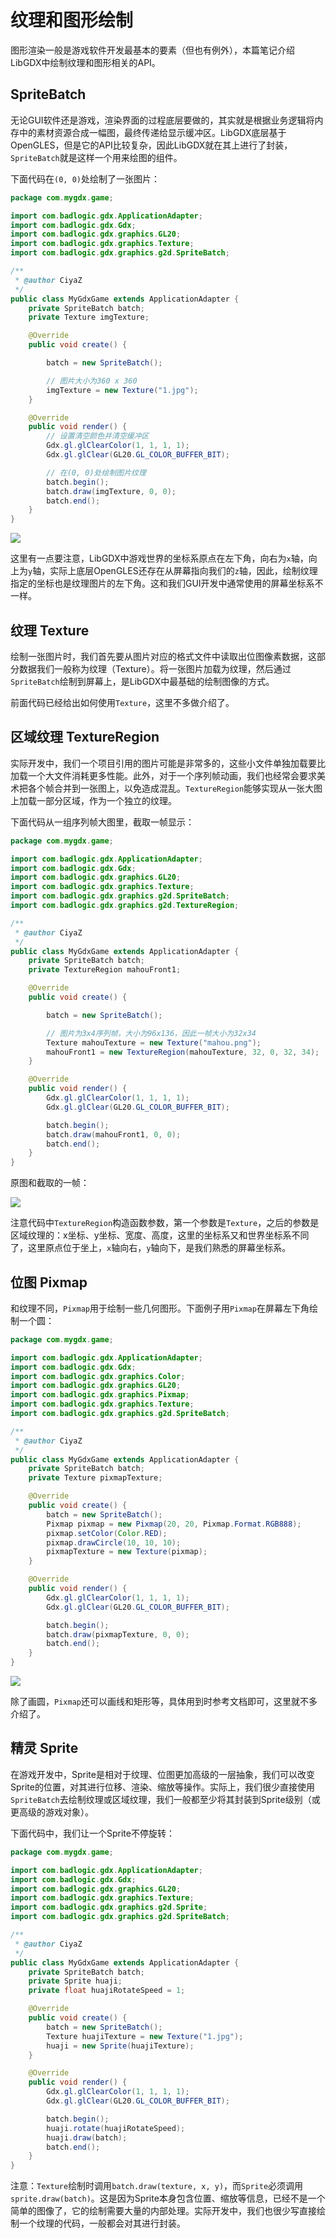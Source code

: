 # 纹理和图形绘制

图形渲染一般是游戏软件开发最基本的要素（但也有例外），本篇笔记介绍LibGDX中绘制纹理和图形相关的API。

## SpriteBatch

无论GUI软件还是游戏，渲染界面的过程底层要做的，其实就是根据业务逻辑将内存中的素材资源合成一幅图，最终传递给显示缓冲区。LibGDX底层基于OpenGLES，但是它的API比较复杂，因此LibGDX就在其上进行了封装，`SpriteBatch`就是这样一个用来绘图的组件。

下面代码在`(0, 0)`处绘制了一张图片：

```java
package com.mygdx.game;

import com.badlogic.gdx.ApplicationAdapter;
import com.badlogic.gdx.Gdx;
import com.badlogic.gdx.graphics.GL20;
import com.badlogic.gdx.graphics.Texture;
import com.badlogic.gdx.graphics.g2d.SpriteBatch;

/**
 * @author CiyaZ
 */
public class MyGdxGame extends ApplicationAdapter {
    private SpriteBatch batch;
    private Texture imgTexture;

    @Override
    public void create() {

        batch = new SpriteBatch();

        // 图片大小为360 x 360
        imgTexture = new Texture("1.jpg");
    }

    @Override
    public void render() {
        // 设置清空颜色并清空缓冲区
        Gdx.gl.glClearColor(1, 1, 1, 1);
        Gdx.gl.glClear(GL20.GL_COLOR_BUFFER_BIT);

        // 在(0, 0)处绘制图片纹理
        batch.begin();
        batch.draw(imgTexture, 0, 0);
        batch.end();
    }
}
```

![](res/1.png)

这里有一点要注意，LibGDX中游戏世界的坐标系原点在左下角，向右为`x`轴，向上为`y`轴，实际上底层OpenGLES还存在从屏幕指向我们的`z`轴，因此，绘制纹理指定的坐标也是纹理图片的左下角。这和我们GUI开发中通常使用的屏幕坐标系不一样。

## 纹理 Texture

绘制一张图片时，我们首先要从图片对应的格式文件中读取出位图像素数据，这部分数据我们一般称为纹理（Texture）。将一张图片加载为纹理，然后通过`SpriteBatch`绘制到屏幕上，是LibGDX中最基础的绘制图像的方式。

前面代码已经给出如何使用`Texture`，这里不多做介绍了。

## 区域纹理 TextureRegion

实际开发中，我们一个项目引用的图片可能是非常多的，这些小文件单独加载要比加载一个大文件消耗更多性能。此外，对于一个序列帧动画，我们也经常会要求美术把各个帧合并到一张图上，以免造成混乱。`TextureRegion`能够实现从一张大图上加载一部分区域，作为一个独立的纹理。

下面代码从一组序列帧大图里，截取一帧显示：

```java
package com.mygdx.game;

import com.badlogic.gdx.ApplicationAdapter;
import com.badlogic.gdx.Gdx;
import com.badlogic.gdx.graphics.GL20;
import com.badlogic.gdx.graphics.Texture;
import com.badlogic.gdx.graphics.g2d.SpriteBatch;
import com.badlogic.gdx.graphics.g2d.TextureRegion;

/**
 * @author CiyaZ
 */
public class MyGdxGame extends ApplicationAdapter {
    private SpriteBatch batch;
    private TextureRegion mahouFront1;

    @Override
    public void create() {

        batch = new SpriteBatch();

        // 图片为3x4序列帧，大小为96x136，因此一帧大小为32x34
        Texture mahouTexture = new Texture("mahou.png");
        mahouFront1 = new TextureRegion(mahouTexture, 32, 0, 32, 34);
    }

    @Override
    public void render() {
        Gdx.gl.glClearColor(1, 1, 1, 1);
        Gdx.gl.glClear(GL20.GL_COLOR_BUFFER_BIT);

        batch.begin();
        batch.draw(mahouFront1, 0, 0);
        batch.end();
    }
}
```

原图和截取的一帧：

![](res/2.png)

注意代码中`TextureRegion`构造函数参数，第一个参数是`Texture`，之后的参数是区域纹理的：x坐标、y坐标、宽度、高度，这里的坐标系又和世界坐标系不同了，这里原点位于坐上，`x`轴向右，`y`轴向下，是我们熟悉的屏幕坐标系。

## 位图 Pixmap

和纹理不同，`Pixmap`用于绘制一些几何图形。下面例子用`Pixmap`在屏幕左下角绘制一个圆：

```java
package com.mygdx.game;

import com.badlogic.gdx.ApplicationAdapter;
import com.badlogic.gdx.Gdx;
import com.badlogic.gdx.graphics.Color;
import com.badlogic.gdx.graphics.GL20;
import com.badlogic.gdx.graphics.Pixmap;
import com.badlogic.gdx.graphics.Texture;
import com.badlogic.gdx.graphics.g2d.SpriteBatch;

/**
 * @author CiyaZ
 */
public class MyGdxGame extends ApplicationAdapter {
    private SpriteBatch batch;
    private Texture pixmapTexture;

    @Override
    public void create() {
        batch = new SpriteBatch();
        Pixmap pixmap = new Pixmap(20, 20, Pixmap.Format.RGB888);
        pixmap.setColor(Color.RED);
        pixmap.drawCircle(10, 10, 10);
        pixmapTexture = new Texture(pixmap);
    }

    @Override
    public void render() {
        Gdx.gl.glClearColor(1, 1, 1, 1);
        Gdx.gl.glClear(GL20.GL_COLOR_BUFFER_BIT);

        batch.begin();
        batch.draw(pixmapTexture, 0, 0);
        batch.end();
    }
}
```

![](res/3.png)

除了画圆，`Pixmap`还可以画线和矩形等，具体用到时参考文档即可，这里就不多介绍了。

## 精灵 Sprite

在游戏开发中，Sprite是相对于纹理、位图更加高级的一层抽象，我们可以改变Sprite的位置，对其进行位移、渲染、缩放等操作。实际上，我们很少直接使用`SpriteBatch`去绘制纹理或区域纹理，我们一般都至少将其封装到Sprite级别（或更高级的游戏对象）。

下面代码中，我们让一个Sprite不停旋转：

```java
package com.mygdx.game;

import com.badlogic.gdx.ApplicationAdapter;
import com.badlogic.gdx.Gdx;
import com.badlogic.gdx.graphics.GL20;
import com.badlogic.gdx.graphics.Texture;
import com.badlogic.gdx.graphics.g2d.Sprite;
import com.badlogic.gdx.graphics.g2d.SpriteBatch;

/**
 * @author CiyaZ
 */
public class MyGdxGame extends ApplicationAdapter {
    private SpriteBatch batch;
    private Sprite huaji;
    private float huajiRotateSpeed = 1;

    @Override
    public void create() {
        batch = new SpriteBatch();
        Texture huajiTexture = new Texture("1.jpg");
        huaji = new Sprite(huajiTexture);
    }

    @Override
    public void render() {
        Gdx.gl.glClearColor(1, 1, 1, 1);
        Gdx.gl.glClear(GL20.GL_COLOR_BUFFER_BIT);

        batch.begin();
        huaji.rotate(huajiRotateSpeed);
        huaji.draw(batch);
        batch.end();
    }
}
```

注意：`Texture`绘制时调用`batch.draw(texture, x, y)`，而`Sprite`必须调用`sprite.draw(batch)`。这是因为Sprite本身包含位置、缩放等信息，已经不是一个简单的图像了，它的绘制需要大量的内部处理。实际开发中，我们也很少写直接绘制一个纹理的代码，一般都会对其进行封装。
